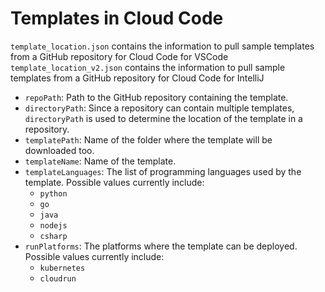 # Templates in Cloud Code

`template_location.json` contains the information to pull sample templates from a GitHub repository for Cloud Code for VSCode
`template_location_v2.json` contains the information to pull sample templates from a GitHub repository for Cloud Code for IntelliJ


* `repoPath`: Path to the GitHub repository containing the template.
* `directoryPath`: Since a repository can contain multiple templates, `directoryPath` is used to determine the location of the template in a repository.
* `templatePath`: Name of the folder where the template will be downloaded too.
* `templateName`: Name of the template.
* `templateLanguages`: The list of programming languages used by the template. Possible values currently include:
  * `python`
  * `go`
  * `java`
  * `nodejs`
  * `csharp`
* `runPlatforms`: The platforms where the template can be deployed. Possible values currently include:
  * `kubernetes`
  * `cloudrun`
